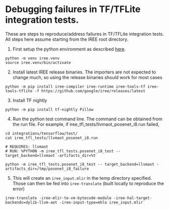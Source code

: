 # Debugging failures in TF/TFLite integration tests.

These are steps to reproduce/address failures in TF/TFLite integration tests. All steps here
assume starting from the IREE root directory.

1. First setup the python environment as described [here](https://google.github.io/iree/building-from-source/python-bindings-and-importers/#environment-setup).

```
python -m venv iree.venv
source iree.venv/bin/activate
```

2. Install latest IREE release binaries. The importers are not expected to change much, so using the release binaries should work for most cases

```
python -m pip install iree-compiler iree-runtime iree-tools-tf iree-tools-tflite -f https://github.com/google/iree/releases/latest
```

3. Install TF nightly

```
python -m pip install tf-nightly Pillow
```

4. Run the python test command line. The command can be obtained from the run file. For example, if iree_tfl_tests/llvmaot_posenet_i8.run failed,

```
cd integrations/tensorflow/test/
cat iree_tfl_tests/llvmaot_posenet_i8.run

# REQUIRES: llvmaot
# RUN: %PYTHON -m iree_tfl_tests.posenet_i8_test --target_backend=llvmaot -artifacts_dir=%t

python -m iree_tfl_tests.posenet_i8_test -- target_backend=llvmaot -artifacts_dir=/tmp/posenet_i8_failure
```

5. This will create an `iree_input.mlir` in the temp directory specified. Those can then be fed into `iree-translate` (built locally to reproduce the error)

```
iree-translate -iree-mlir-to-vm-bytecode-module -iree-hal-target-backends=dylib-llvm-aot -iree-input-type=mhlo iree_input.mlir
```

